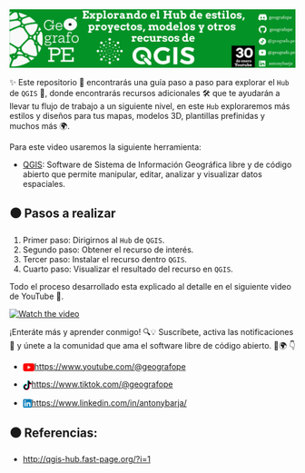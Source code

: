 <img src="img/banner.jpg">

✨ Este repositorio 📁 encontrarás una guía paso a paso para explorar el `Hub` de `QGIS` 🚀, donde encontrarás recursos adicionales 🛠️ que te ayudarán a llevar tu flujo de trabajo a un siguiente nivel, en este `Hub` exploraremos más estilos y diseños para tus mapas, modelos 3D, plantillas prefinidas y muchos más 🌍.


Para este video usaremos la siguiente herramienta:

- [QGIS](https://www.qgis.org/): Software de Sistema de Información Geográfica libre y de código abierto que permite manipular, editar, analizar y visualizar datos espaciales.


## ⚫ Pasos a realizar 

1. Primer paso: Dirigirnos al `Hub` de `QGIS`.
2. Segundo paso: Obtener el recurso de interés.
3. Tercer paso: Instalar el recurso dentro `QGIS`.
4. Cuarto paso: Visualizar el resultado del recurso en `QGIS`.


Todo el proceso desarrollado esta explicado al detalle en el siguiente video de YouTube 🎥.

[![Watch the video](https://img.youtube.com/vi//0.jpg)](https://youtu.be/kWKaF6c-ydI?si=)


¡Enteráte más y aprender conmigo! 🔍💡 Suscríbete, activa las notificaciones 🔔 y únete a la comunidad que ama el software libre de código abierto. 🌟🌍 👇
- <img src='https://raw.githubusercontent.com/geografope/recursos/d7be118ef25f46cb6f748d623012bcc9c8e76db6/youtube.svg' width=20 align='center'>https://www.youtube.com/@geografope

- <img src='https://raw.githubusercontent.com/geografope/recursos/d7be118ef25f46cb6f748d623012bcc9c8e76db6/tiktok.svg' width=15 align='center'>https://www.tiktok.com/@geografope

- <img src='https://raw.githubusercontent.com/geografope/recursos/d7be118ef25f46cb6f748d623012bcc9c8e76db6/linkedin.svg' width=15 align='center'>https://www.linkedin.com/in/antonybarja/

## ⚫ Referencias:
 - http://qgis-hub.fast-page.org/?i=1
